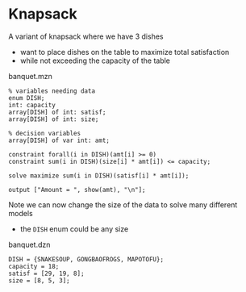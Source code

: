 # Knapsack
A variant of knapsack where we have 3 dishes
* want to place dishes on the table to maximize total satisfaction
* while not exceeding the capacity of the table

banquet.mzn
```
% variables needing data
enum DISH;
int: capacity
array[DISH] of int: satisf;
array[DISH] of int: size;

% decision variables
array[DISH] of var int: amt;

constraint forall(i in DISH)(amt[i] >= 0)
constraint sum(i in DISH)(size[i] * amt[i]) <= capacity;

solve maximize sum(i in DISH)(satisf[i] * amt[i]);

output ["Amount = ", show(amt), "\n"];
```

Note we can now change the size of the data to solve many different models
* the `DISH` enum could be any size

banquet.dzn
```
DISH = {SNAKESOUP, GONGBAOFROGS, MAPOTOFU};
capacity = 18;
satisf = [29, 19, 8];
size = [8, 5, 3];
```
